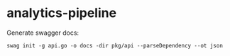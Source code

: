 # analytics-pipeline

Generate swagger docs:

    swag init -g api.go -o docs -dir pkg/api --parseDependency --ot json